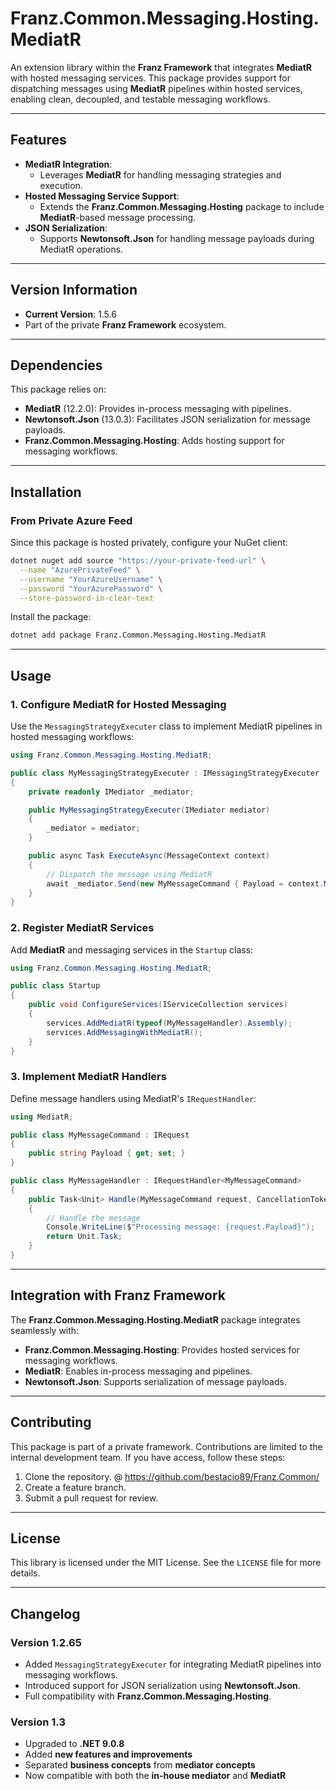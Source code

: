 # **Franz.Common.Messaging.Hosting.MediatR**

An extension library within the **Franz Framework** that integrates **MediatR** with hosted messaging services. This package provides support for dispatching messages using **MediatR** pipelines within hosted services, enabling clean, decoupled, and testable messaging workflows.

---

## **Features**

- **MediatR Integration**:
  - Leverages **MediatR** for handling messaging strategies and execution.
- **Hosted Messaging Service Support**:
  - Extends the **Franz.Common.Messaging.Hosting** package to include **MediatR**-based message processing.
- **JSON Serialization**:
  - Supports **Newtonsoft.Json** for handling message payloads during MediatR operations.

---

## **Version Information**

- **Current Version**: 1.5.6
- Part of the private **Franz Framework** ecosystem.

---

## **Dependencies**

This package relies on:
- **MediatR** (12.2.0): Provides in-process messaging with pipelines.
- **Newtonsoft.Json** (13.0.3): Facilitates JSON serialization for message payloads.
- **Franz.Common.Messaging.Hosting**: Adds hosting support for messaging workflows.

---

## **Installation**

### **From Private Azure Feed**
Since this package is hosted privately, configure your NuGet client:

```bash
dotnet nuget add source "https://your-private-feed-url" \
  --name "AzurePrivateFeed" \
  --username "YourAzureUsername" \
  --password "YourAzurePassword" \
  --store-password-in-clear-text
```

Install the package:

```bash
dotnet add package Franz.Common.Messaging.Hosting.MediatR  
```

---

## **Usage**

### **1. Configure MediatR for Hosted Messaging**

Use the `MessagingStrategyExecuter` class to implement MediatR pipelines in hosted messaging workflows:

```csharp
using Franz.Common.Messaging.Hosting.MediatR;

public class MyMessagingStrategyExecuter : IMessagingStrategyExecuter
{
    private readonly IMediator _mediator;

    public MyMessagingStrategyExecuter(IMediator mediator)
    {
        _mediator = mediator;
    }

    public async Task ExecuteAsync(MessageContext context)
    {
        // Dispatch the message using MediatR
        await _mediator.Send(new MyMessageCommand { Payload = context.Message });
    }
}
```

### **2. Register MediatR Services**

Add **MediatR** and messaging services in the `Startup` class:

```csharp
using Franz.Common.Messaging.Hosting.MediatR;

public class Startup
{
    public void ConfigureServices(IServiceCollection services)
    {
        services.AddMediatR(typeof(MyMessageHandler).Assembly);
        services.AddMessagingWithMediatR();
    }
}
```

### **3. Implement MediatR Handlers**

Define message handlers using MediatR's `IRequestHandler`:

```csharp
using MediatR;

public class MyMessageCommand : IRequest
{
    public string Payload { get; set; }
}

public class MyMessageHandler : IRequestHandler<MyMessageCommand>
{
    public Task<Unit> Handle(MyMessageCommand request, CancellationToken cancellationToken)
    {
        // Handle the message
        Console.WriteLine($"Processing message: {request.Payload}");
        return Unit.Task;
    }
}
```

---

## **Integration with Franz Framework**

The **Franz.Common.Messaging.Hosting.MediatR** package integrates seamlessly with:
- **Franz.Common.Messaging.Hosting**: Provides hosted services for messaging workflows.
- **MediatR**: Enables in-process messaging and pipelines.
- **Newtonsoft.Json**: Supports serialization of message payloads.

---

## **Contributing**

This package is part of a private framework. Contributions are limited to the internal development team. If you have access, follow these steps:
1. Clone the repository. @ https://github.com/bestacio89/Franz.Common/
2. Create a feature branch.
3. Submit a pull request for review.

---

## **License**

This library is licensed under the MIT License. See the `LICENSE` file for more details.

---

## **Changelog**

### Version 1.2.65
- Added `MessagingStrategyExecuter` for integrating MediatR pipelines into messaging workflows.
- Introduced support for JSON serialization using **Newtonsoft.Json**.
- Full compatibility with **Franz.Common.Messaging.Hosting**.


### Version 1.3
- Upgraded to **.NET 9.0.8**
- Added **new features and improvements**
- Separated **business concepts** from **mediator concepts**
- Now compatible with both the **in-house mediator** and **MediatR**
